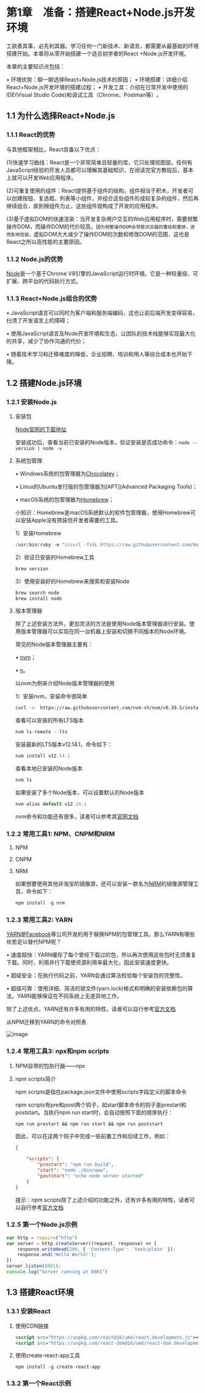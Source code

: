 # 第1章　准备：搭建React+Node.js开发环境

工欲善其事，必先利其器。学习任何一门新技术、新语言，都需要从最基础的环境搭建开始。本章将从零开始搭建一个适合初学者的React +Node.js开发环境。

本章的主要知识点包括：

• 环境优势：聊一聊选择React+Node.js技术的原因；
• 环境搭建：详细介绍React+Node.js开发环境的搭建过程；
• 开发工具：介绍在日常开发中使用的IDE(Visual Studio Code)和调试工具（Chrome、Postman等）​。

## 1.1 为什么选择React+Node.js

### 1.1.1 React的优势

与其他框架相比，React具备以下优点：

(1)快速学习曲线：React是一个非常简单且轻量的库，它只处理视图层。任何有JavaScript经验的开发人员都可以理解其基础知识，在阅读完官方教程后，基本上就可以开发Web应用程序。

(2)可重复使用的组件：React提供基于组件的结构，组件相当于积木，开发者可以创建按钮、复选框、列表等小组件，并组合这些组件形成较复杂的组件，然后再继续组合，直到根组件为止，这些组件就构成了开发的应用程序。

(3)基于虚拟DOM的快速渲染：当开发复杂用户交互的Web应用程序时，需要频繁操作DOM，而操作DOM的代价较高，`因为频繁操作DOM会导致浏览器的重绘和重排，进而影响性能。`虚拟DOM大大减少了操作DOM的次数和修改DOM的范围，这也是React之所以高性能的主要原因。

### 1.1.2 Node.js的优势

[Node](https://nodejs.org/zh-cn/)是一个基于Chrome V8引擎的JavaScript运行时环境。它是一种轻量级、可扩展、跨平台的代码执行方式。

### 1.1.3 React+Node.js组合的优势

• JavaScript语言可以同时为客户端和服务端编码，这也让前后端开发变得容易，扫清了开发语言上的障碍；

• 使用JavaScript语言及Node开发环境和生态，让团队的技术栈能够实现最大化的共享，减少了协作沟通的代价；

• 随着技术学习和迁移难度的降低，企业招聘、培训和用人等综合成本也开始下降。

## 1.2 搭建Node.js环境

### 1.2.1 安装Node.js

1. 安装包

    [Node官网的下载地址](https://nodejs.org/zh-cn/download/)

    安装成功后，查看当前已安装的Node版本，验证安装是否成功命令：`node --version | node -v`

2. 系统包管理

    • Windows系统的包管理器为[Chocolatey](https://chocolatey.org/)；

    • Linux的Ubuntu发行版的包管理器为[APT](Advanced Packaging Tools)；

    • macOS系统的包管理器为[Homebrew](https://brew.sh/)；

    小知识：Homebrew是macOS系统默认的软件包管理器，使用Homebrew可以安装Apple没有预装但开发者需要的工具。

    1）安装Homebrew  

    ```swift
    /usr/bin/ruby -e "$(curl -fsSL https://raw.githubusercontent.com/Homebrew/install/master/install)"
    ```

    2）验证已安装的Homebrew工具

    ```js
    brew version
    ```

    3）使用安装好的Homebrew来搜索和安装Node

    ```js
    brew search node
    brew install node
    ```

3. 版本管理器

    除了上述安装方法外，更加灵活的方法是使用Node版本管理器进行安装。使用版本管理器可以实现在同一台机器上安装和切换不同版本的Node环境。

    常见的Node版本管理器主要有：

    • [nvm](https://github.com/nvm-sh/nvm)；

    • [n](https://github.com/tj/n)。

    以nvm为例来介绍Node版本管理器的使用

    1）安装nvm，安装命令很简单

    ```bash
    curl -o- https://raw.githubusercontent.com/nvm-sh/nvm/v0.39.5/install.sh | bash
    ```

    查看可以安装的所有LTS版本

    ```js
    nvm ls-remote --lts
    ```

    安装最新的LTS版本v12.14.1，命令如下：

    ```js
    nvm install v12.14.1
    ```

    查看本地已安装的Node版本

    ```js
    nvm ls
    ```

    如果安装了多个Node版本，可以设置默认的Node版本

    ```js
    nvm alias default v12.14.1
    ```

    nvm命令和功能还有很多，读者可以参考其[官网文档](https://github.com/nvm-sh/nvm)

### 1.2.2 常用工具1: NPM、CNPM和NRM

1. NPM
2. CNPM
3. NRM

    如果想要使用其他非淘宝的镜像源，还可以安装一款名为[NRM](https://github.com/Pana/nrm)的镜像源管理工具，命令如下：

    ```js
    npm install -g nrm
    ```

### 1.2.3 常用工具2: YARN

[YARN](https://yarnpkg.com/)是[Facebook](https://about.fb.com/)等公司开发的用于替换NPM的包管理工具。那么YARN有哪些优势足以替代NPM呢？

• 速度超快：YARN缓存了每个曾经下载过的包，所以再次使用这些包时无须重复下载。同时，利用并行下载使资源利用率最大化，因此安装速度更快。

• 超级安全：在执行代码之前，YARN会通过算法校验每个安装包的完整性。

• 超级可靠：使用详细、简洁的锁文件(yarn.lock)格式和明确的安装依赖包的算法，YARN能够保证在不同系统上无差异地工作。

除了上述优点，YARN还有许多有用的特性，读者可以自行参考[官方文档](https://yarn.bootcss.com)

从NPM迁移到YARN的命令对照表

![image](https://read-1305214533.cos.ap-guangzhou.myqcloud.com/022-01.jpg)

### 1.2.4 常用工具3: npx和npm scripts

1. NPM自带的包执行器——npx
2. npm scripts简介

    npm scripts是指在package.json文件中使用scripts字段定义的脚本命令

    npm scripts有pre和post两个钩子，如start脚本命令的钩子是prestart和poststart。当执行npm run start时，会自动按照下面的顺序执行：

    ```CoffeeScript
    npm run prestart && npm run start && npm run poststart
    ```

    因此，可以在这两个钩子中完成一些前置工作和后续工作，例如：

    ```json
    {

        "scripts": {
            "prestart": "npm run build",
            "start": "node ./bin/www",
            "poststart": "echo node server started"
        }
    }
    ```

    提示：npm scripts除了上述介绍的功能之外，还有许多有用的特性，读者可以自行参考[官方文档](https://docs.npmjs.com/misc/scripts)

### 1.2.5 第一个Node.js示例

```js
var http = require("http")
var server = http.createServer((request, response) => {
    response.writeHead(200, { 'Content-Type': 'text/plain' });
    response.end('Hello World!');
})
server.listen(8001);
console.log("Server running at 8001")
```

## 1.3 搭建React环境

### 1.3.1 安装React

1. 使用CDN链接

    ```xml
    <script src="https://unpkg.com/react@16/umd/react.development.js"></script>
    <script src="https://unpkg.com/react-dom@16/umd/react-dom.development.js"></script>
    ```

2. 使用create-react-app工具

    `npm install -g create-react-app`

### 1.3.2 第一个React示例

